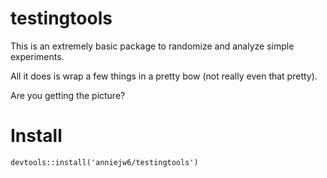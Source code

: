 testingtools
================

This is an extremely basic package to randomize and analyze simple experiments.

All it does is wrap a few things in a pretty bow (not really even that pretty).

Are you getting the picture?

# Install

```{r}
devtools::install('anniejw6/testingtools')
```

